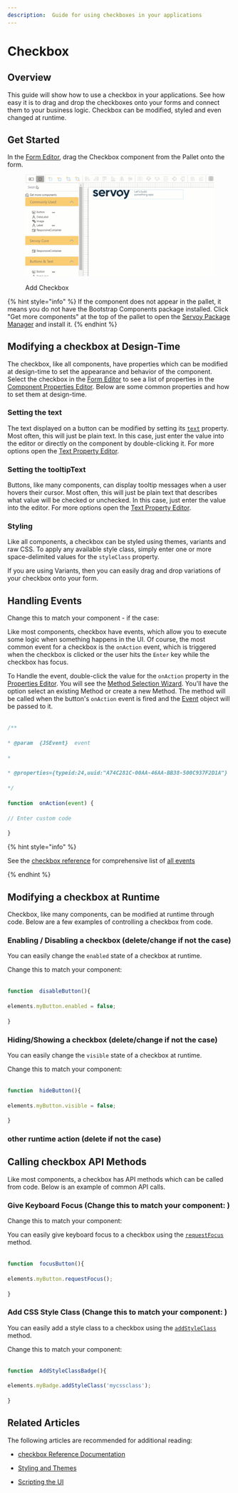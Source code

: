 ```yaml
---
description:  Guide for using checkboxes in your applications
---
```


# Checkbox

## Overview

This guide will show how to use a checkbox in your applications. See how easy it is to drag and drop the checkboxes onto your forms and connect them to your business logic. Checkbox can be modified, styled and even changed at runtime.


## Get Started

 In the [Form Editor](../../../../../reference/readme\_servoycore/page-3/object-editors/form-editor.md), drag the Checkbox component from the Pallet onto the form.

<figure><img src="../../../../images/exampleButton - Add Button (1).gif" alt=""><figcaption><p>Add Checkbox</p></figcaption></figure>

{% hint style="info" %}
If the component does not appear in the pallet, it means you do not have the Bootstrap Components package installed. Click "Get more components" at the top of the pallet to open the [Servoy Package Manager](../../../../../reference/readme\_servoycore/page-3/package-manager.md) and install it.
{% endhint %} 
  

## Modifying a checkbox at Design-Time

The checkbox, like all components, have properties which can be modified at design-time to set the appearance and behavior of the component. Select the checkbox in the [Form Editor](../../../../../reference/readme\_servoycore/page-3/object-editors/form-editor.md) to see a list of properties in the [Component Properties Editor](../../../../../reference/readme\_servoycore/page-3/object-editors/component-properties-editor.md). Below are some common properties and how to set them at design-time.


### Setting the text

The text displayed on a button can be modified by setting its [`text`]() property. Most often, this will just be plain text. In this case, just enter the value into the editor or directly on the component by double-clicking it. For more options open the [Text Property Editor](../../../../../reference/readme\_servoycore/page-3/object-editors/text-property-editor.md).

  

### Setting the tooltipText

Buttons, like many components, can display tooltip messages when a user hovers their cursor. Most often, this will just be plain text that describes what value will be checked or unchecked. In this case, just enter the value into the editor. For more options open the [Text Property Editor](../../../../../reference/readme\_servoycore/page-3/object-editors/text-property-editor.md).

  


### Styling

  

Like all components, a checkbox can be styled using themes, variants and raw CSS. To apply any available style class, simply enter one or more space-delimited values for the `styleClass` property.



If you are using Variants, then you can easily drag and drop variations of your checkbox onto your form.

  
  
  

## Handling Events

  

Change this to match your component - if the case:

  

Like most components, checkbox have events, which allow you to execute some logic when something happens in the UI. Of course, the most common event for a checkbox is the `onAction` event, which is triggered when the checkbox is clicked or the user hits the `Enter` key while the checkbox has focus.

  

To Handle the event, double-click the value for the `onAction` property in the [Properties Editor](../../../../../reference/readme\_servoycore/page-3/object-editors/component-properties-editor.md). You will see the [Method Selection Wizard](../../../../../reference/readme\_servoycore/page-3/object-editors/method-selection-wizard.md). You'll have the option select an existing Method or create a new Method. The method will be called when the button's `onAction` event is fired and the [Event](../../../../../reference/readme\_servoycore/dev-api/application/jsevent.md) object will be passed to it.

  
  
  

```javascript

/**

* @param  {JSEvent}  event

*

* @properties={typeid:24,uuid:"A74C281C-00AA-46AA-BB38-500C937F2D1A"}

*/

function  onAction(event) {

// Enter custom code

}

```

  

{% hint style="info" %}

See the [checkbox reference]() for comprehensive list of [all events]()

{% endhint %}

  
  
  

## Modifying a checkbox at Runtime

  

Checkbox, like many components, can be modified at runtime through code. Below are a few examples of controlling a checkbox from code.

  

### Enabling / Disabling a checkbox (delete/change if not the case)

  

You can easily change the `enabled` state of a checkbox at runtime.

  
  

Change this to match your component:

```javascript

function  disableButton(){

elements.myButton.enabled = false;

}

```

  

### Hiding/Showing a checkbox (delete/change if not the case)

  

You can easily change the `visible` state of a checkbox at runtime.

  
  

Change this to match your component:

```javascript

function  hideButton(){

elements.myButton.visible = false;

}

```

  

### other runtime action (delete if not the case)

  
  
  

## Calling checkbox API Methods

  

Like most components, a checkbox has API methods which can be called from code. Below is an example of common API calls.

  

### Give Keyboard Focus (Change this to match your component: )

  
  

Change this to match your component:

  

You can easily give keyboard focus to a checkbox using the [`requestFocus`]() method.

  

```javascript

function  focusButton(){

elements.myButton.requestFocus();

}

```

  
  

### Add CSS Style Class (Change this to match your component: )

  

You can easily add a style class to a checkbox using the [`addStyleClass`]() method.

  
  

Change this to match your component:

```javascript

function  AddStyleClassBadge(){

elements.myBadge.addStyleClass('mycssclass');

}

```

  
  

## Related Articles

  

The following articles are recommended for additional reading:

  

* [checkbox Reference Documentation]()

* [Styling and Themes](../../styling-and-themes/)

* [Scripting the UI](../../../programming-guide/scripting-the-ui/)